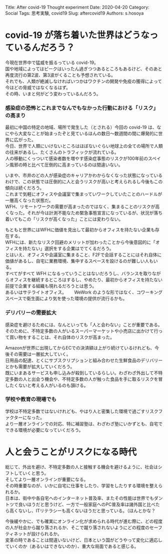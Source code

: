 Title: After covid-19 Thought experiment
Date: 2020-04-20
Category: Social
Tags: 思考実験, covid19
Slug: aftercovid19
Authors: s.hosoya

# covid-19 が落ち着いた世界はどうなっているんだろう？

今現在世界中で猛威を振るっている covid-19。  
国や地域によってはピークはいったん過ぎつつあるところもあるけど、そのあと再度流行の第2波、第3波がくることも予想されている。  
それでも、人類が絶滅しなければいつかはワクチンの開発や免疫の獲得によって今ほどの脅威ではなくなるはず。  
その時、いまと何がどう変わっているんだろう。  

### 感染症の恐怖とこれまでなんでもなかった行動における「リスク」の高まり

最初に中国の特定の地域、場所で発生した（とされる）今回の covid-19 は、なにやら大変なことが始まったぞと見ているほんの数日～数週間の間に爆発的に世界に広がった。  
今日、世界で人類にいけないところはほぼないぐらい地球上の全ての場所で人類の往来があるし、たくさんのトラフィックが流れている。  
人の移動にくっついて感染者数を増やす感染症事態のリスクが100年前のスペイン風邪の時と比べて圧倒的に高まっているのは間違いない。  

いまや、市井のどの人が感染症のキャリアかわからなくなった状態になっているわけで、この状態では圧倒的に人と会うリスクが高いと考えられるし今後もこの傾向は続くだろう。  
これまで気軽にオフィスや会議室で集まっていワークしていたことのハードルが一層高くなった状態だ。  
WFH、リモートワークの需要が高まったのではなく、集まることのリスクが高くなった。それが今は計測不能なため緊急事態宣言になっているが、状況が落ち着いてもこの「リスクが高くなった」ことには変わりない。  

もともと世界にはWFHに価値を見出して最初からオフィスを持たない企業も存在する。  
WFHには、新たなリスク回避のメリットが加わったことから今後意図的に「オフィスを持たない」選択をする企業はでてくるだろう。  
とはいえ、オフィスや会議室に集まること、F2Fで会話することにはそれ自体に価値があるし、自宅に業務環境、集中するスペースを設けるのが難しい人もいる。  
すべてがすべて WFH になるっていうことはないだろうし、バランスを取りながらオフィスを継続するところはするし、やめたり、最初からオフィスを持たない前提で企業する組織も現れるだろうとは思う。  
あるいはサテライトオフィス。　　
WeWork のような形ではなく、コワーキングスペースで衛生面により気を使った環境の提供が流行るかも。


### デリバリーの需要拡大

感染症を避けるためには、なんといっても「人と会わない」ことが重要である。  
そのために、不特定多数の人がいるスーパーマーケットや小売店に出かけて行って買い物をすることは、それ自体のリスクが高まった。  

Amazonが世界に出現してからECでの決済額は上がり続けているけれども、今後その需要は一層拡大していく。  
日用品の配達、とくにサブスクリプションと組み合わせた生鮮食品のデリバリーとかも需要が拡大していくだろう。  
既にいまあるサービスも申し込みが殺到しているらしい。わざわざ外出して不特定多数の人と出会う機会や、不特定多数の人が触った食品を手に取るリスクを冒したくないと考える人がいるのも頷ける。  


### 学校や教育の現場でも

学校は不特定多数ではないけれども、やはり人と密集した環境で過ごすリスクファクターになった。  
より一層オンラインでの対応、特に補習塾は、わざわざ塾にいかずとも、自宅でできる環境が必要になっていくだろう。


# 人と会うことがリスクになる時代

総じて、外出を避け、不特定多数の人と接触する機会を避けるように、社会はシフトしていくと思う。  
そしてより一層オンラインが重要になる。  
その時重要なのが、いかに自宅に仕事をしたり、学習をしたりする環境を整えられるか。  
日本は、街中や各自宅へのインターネット普及率、またその性能は世界でもダントツで良いほうだと思うけど、一方で一般家庭へのPC普及率は諸外国と比べたら高くないし、ITリテラシーも高くないほうだと思っている。（ほんとかな？

今後緩やかに、でも確実にオンライン化が求められる時代が進む際に、どの程度の人が社会から蹴り落されるか、そこで蹴り落されないようにどの程度のセーフティネットが設けられるか。  
変革の時であることは間違いないけど、日本という国がどうやって変化に適応していくのか（あるいはできないのか）、重大な局面であると感じる。
